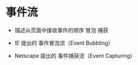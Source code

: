 # 事件流

- 描述从页面中接收事件的顺序 冒泡 捕获

- IE 提出的 事件冒泡流（Event Bubbling）

- Netscape 提出的 事件捕获流（Event Capturing）
